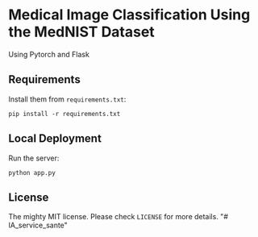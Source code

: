 # Medical Image Classification Using the MedNIST Dataset

Using Pytorch and Flask

## Requirements

Install them from `requirements.txt`:

    pip install -r requirements.txt


## Local Deployment

Run the server:

    python app.py


## License

The mighty MIT license. Please check `LICENSE` for more details.
"# IA_service_sante" 
